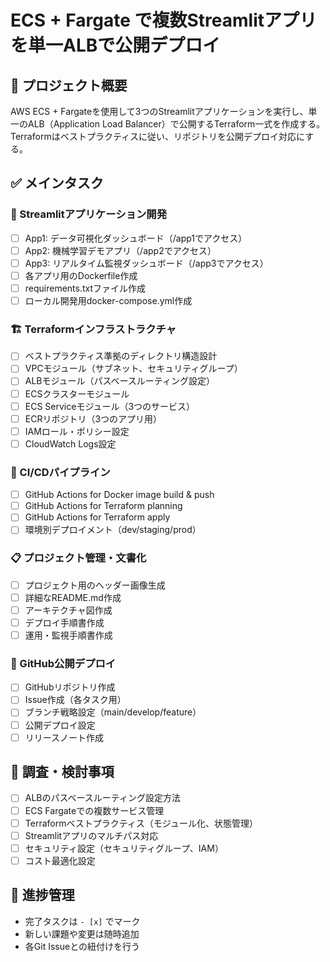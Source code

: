 # ECS + Fargate で複数Streamlitアプリを単一ALBで公開デプロイ

## 🎯 プロジェクト概要
AWS ECS + Fargateを使用して3つのStreamlitアプリケーションを実行し、単一のALB（Application Load Balancer）で公開するTerraform一式を作成する。Terraformはベストプラクティスに従い、リポジトリを公開デプロイ対応にする。

## ✅ メインタスク

### 📱 Streamlitアプリケーション開発
- [ ] App1: データ可視化ダッシュボード（/app1でアクセス）
- [ ] App2: 機械学習デモアプリ（/app2でアクセス）
- [ ] App3: リアルタイム監視ダッシュボード（/app3でアクセス）
- [ ] 各アプリ用のDockerfile作成
- [ ] requirements.txtファイル作成
- [ ] ローカル開発用docker-compose.yml作成

### 🏗️ Terraformインフラストラクチャ
- [ ] ベストプラクティス準拠のディレクトリ構造設計
- [ ] VPCモジュール（サブネット、セキュリティグループ）
- [ ] ALBモジュール（パスベースルーティング設定）
- [ ] ECSクラスターモジュール
- [ ] ECS Serviceモジュール（3つのサービス）
- [ ] ECRリポジトリ（3つのアプリ用）
- [ ] IAMロール・ポリシー設定
- [ ] CloudWatch Logs設定

### 🔄 CI/CDパイプライン
- [ ] GitHub Actions for Docker image build & push
- [ ] GitHub Actions for Terraform planning
- [ ] GitHub Actions for Terraform apply
- [ ] 環境別デプロイメント（dev/staging/prod）

### 📋 プロジェクト管理・文書化
- [ ] プロジェクト用のヘッダー画像生成
- [ ] 詳細なREADME.md作成
- [ ] アーキテクチャ図作成
- [ ] デプロイ手順書作成
- [ ] 運用・監視手順書作成

### 🚀 GitHub公開デプロイ
- [ ] GitHubリポジトリ作成
- [ ] Issue作成（各タスク用）
- [ ] ブランチ戦略設定（main/develop/feature）
- [ ] 公開デプロイ設定
- [ ] リリースノート作成

## 📝 調査・検討事項
- [ ] ALBのパスベースルーティング設定方法
- [ ] ECS Fargateでの複数サービス管理
- [ ] Terraformベストプラクティス（モジュール化、状態管理）
- [ ] Streamlitアプリのマルチパス対応
- [ ] セキュリティ設定（セキュリティグループ、IAM）
- [ ] コスト最適化設定

## 🔄 進捗管理
- 完了タスクは `- [x]` でマーク
- 新しい課題や変更は随時追加
- 各Git Issueとの紐付けを行う
